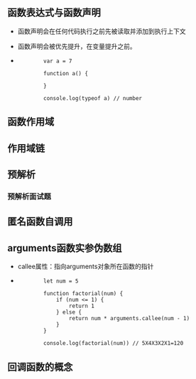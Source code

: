 ## 函数表达式与函数声明

- 函数声明会在任何代码执行之前先被读取并添加到执行上下文

- 函数声明会被优先提升，在变量提升之前。

- ```
          var a = 7
  
          function a() {
  
          }
  
          console.log(typeof a) // number
  ```

## 函数作用域

## 作用域链

## 预解析

### 预解析面试题

## 匿名函数自调用

## arguments函数实参伪数组

- callee属性：指向arguments对象所在函数的指针

- ```
          let num = 5
  
          function factorial(num) {
              if (num <= 1) {
                  return 1
              } else {
                  return num * arguments.callee(num - 1)
              }
          }
  
          console.log(factorial(num)) // 5X4X3X2X1=120
  ```

## 回调函数的概念

